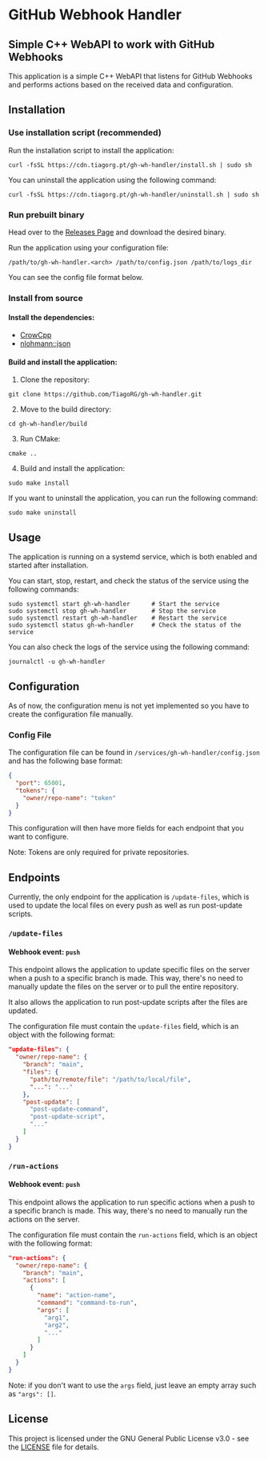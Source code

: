 # GitHub Webhook Handler

## Simple C++ WebAPI to work with GitHub Webhooks

This application is a simple C++ WebAPI that listens for GitHub Webhooks and performs actions based on the received data and configuration.

## Installation

### Use installation script (recommended)

Run the installation script to install the application:

```console
curl -fsSL https://cdn.tiagorg.pt/gh-wh-handler/install.sh | sudo sh
```

You can uninstall the application using the following command:

```console
curl -fsSL https://cdn.tiagorg.pt/gh-wh-handler/uninstall.sh | sudo sh
```

### Run prebuilt binary

Head over to the [Releases Page](https://github.com/TiagoRG/gh-wh-handler/releases) and download the desired binary.

Run the application using your configuration file:
```console
/path/to/gh-wh-handler.<arch> /path/to/config.json /path/to/logs_dir
```

You can see the config file format below.

### Install from source

#### Install the dependencies:

- [CrowCpp](https://crowcpp.org/master/)
- [nlohmann::json](https://github.com/nlohmann/json)

#### Build and install the application:

1. Clone the repository:

```console
git clone https://github.com/TiagoRG/gh-wh-handler.git
```

2. Move to the build directory:
```console
cd gh-wh-handler/build
```

3. Run CMake:
```console
cmake ..
```

4. Build and install the application:
```console
sudo make install
```

If you want to uninstall the application, you can run the following command:
```console
sudo make uninstall
```

## Usage

The application is running on a systemd service, which is both enabled and started after installation.

You can start, stop, restart, and check the status of the service using the following commands:

```console
sudo systemctl start gh-wh-handler      # Start the service
sudo systemctl stop gh-wh-handler       # Stop the service
sudo systemctl restart gh-wh-handler    # Restart the service
sudo systemctl status gh-wh-handler     # Check the status of the service
```

You can also check the logs of the service using the following command:

```console
journalctl -u gh-wh-handler
```

## Configuration

As of now, the configuration menu is not yet implemented so you have to create the configuration file manually.

### Config File

The configuration file can be found in `/services/gh-wh-handler/config.json` and has the following base format:

```json
{
  "port": 65001,
  "tokens": {
    "owner/repo-name": "token"
  }
}
```

This configuration will then have more fields for each endpoint that you want to configure.

Note: Tokens are only required for private repositories.

## Endpoints

Currently, the only endpoint for the application is `/update-files`, which is used to update the local files on every push as well as run post-update scripts.

### `/update-files`

#### Webhook event: `push`

This endpoint allows the application to update specific files on the server when a push to a specific branch is made. This way, there's no need to manually update the files on the server or to pull the entire repository.

It also allows the application to run post-update scripts after the files are updated.

The configuration file must contain the `update-files` field, which is an object with the following format:

```json
"update-files": {
  "owner/repo-name": {
    "branch": "main",
    "files": {
      "path/to/remote/file": "/path/to/local/file",
      "...": "..."
    },
    "post-update": [
      "post-update-command",
      "post-update-script",
      "..."
    ]
  }
}
```

### `/run-actions`

#### Webhook event: `push`

This endpoint allows the application to run specific actions when a push to a specific branch is made. This way, there's no need to manually run the actions on the server.

The configuration file must contain the `run-actions` field, which is an object with the following format:

```json
"run-actions": {
  "owner/repo-name": {
    "branch": "main",
    "actions": [
      {
        "name": "action-name",
        "command": "command-to-run",
        "args": [
          "arg1",
          "arg2",
          "..."
        ]
      }
    ]
  }
}
```

Note: if you don't want to use the `args` field, just leave an empty array such as `"args": []`.

## License

This project is licensed under the GNU General Public License v3.0 - see the [LICENSE](LICENSE) file for details.


